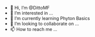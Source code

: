 - 👋 Hi, I’m @DittoMF
- 👀 I’m interested in ...
- 🌱 I’m currently learning Phyton Basics
- 💞️ I’m looking to collaborate on ...
- 📫 How to reach me ...

<!---
DittoMF/DittoMF is a ✨ special ✨ repository because its `README.md` (this file) appears on your GitHub profile.
You can click the Preview link to take a look at your changes.
--->
